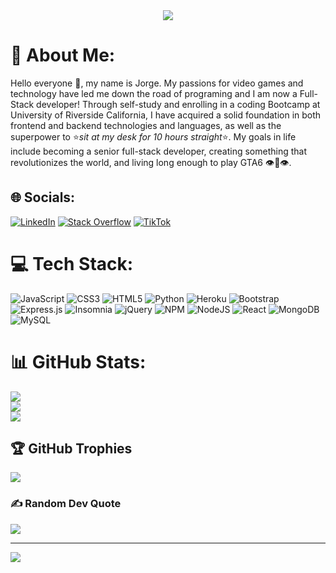 <div style="text-align:center"><img src="https://camo.githubusercontent.com/31a2f49c2960bd98e115c536f78f1781d631d2097cbbd73cb006be1aa526246b/68747470733a2f2f692e696d6775722e636f6d2f4136625747466c2e676966" /></div>

# 💫 About Me:
Hello everyone :wave:, my name is Jorge. My passions for video games and technology have led me down the road of programing and I am now a Full-Stack developer! Through self-study and enrolling in a coding Bootcamp at University of Riverside California, I have acquired a solid foundation in both frontend and backend technologies and languages, as well as the superpower to :star:*sit at my desk for 10 hours straight*:star:. My goals in life include becoming a senior full-stack developer,  creating something that revolutionizes the world, and living long enough to play GTA6 :eye::lips::eye:.  


## 🌐 Socials:
[![LinkedIn](https://img.shields.io/badge/LinkedIn-%230077B5.svg?logo=linkedin&logoColor=white)](https://linkedin.com/in/jorge-mares-173426239) [![Stack Overflow](https://img.shields.io/badge/-Stackoverflow-FE7A16?logo=stack-overflow&logoColor=white)](https://stackoverflow.com/users/19012016) [![TikTok](https://img.shields.io/badge/TikTok-%23000000.svg?logo=TikTok&logoColor=white)](https://tiktok.com/@dank_af_) 

# 💻 Tech Stack:
![JavaScript](https://img.shields.io/badge/javascript-%23323330.svg?style=flat&logo=javascript&logoColor=%23F7DF1E) ![CSS3](https://img.shields.io/badge/css3-%231572B6.svg?style=flat&logo=css3&logoColor=white) ![HTML5](https://img.shields.io/badge/html5-%23E34F26.svg?style=flat&logo=html5&logoColor=white) ![Python](https://img.shields.io/badge/python-3670A0?style=flat&logo=python&logoColor=ffdd54) ![Heroku](https://img.shields.io/badge/heroku-%23430098.svg?style=flat&logo=heroku&logoColor=white) ![Bootstrap](https://img.shields.io/badge/bootstrap-%23563D7C.svg?style=flat&logo=bootstrap&logoColor=white) ![Express.js](https://img.shields.io/badge/express.js-%23404d59.svg?style=flat&logo=express&logoColor=%2361DAFB) ![Insomnia](https://img.shields.io/badge/Insomnia-black?style=flat&logo=insomnia&logoColor=5849BE) ![jQuery](https://img.shields.io/badge/jquery-%230769AD.svg?style=flat&logo=jquery&logoColor=white) ![NPM](https://img.shields.io/badge/NPM-%23000000.svg?style=flat&logo=npm&logoColor=white) ![NodeJS](https://img.shields.io/badge/node.js-6DA55F?style=flat&logo=node.js&logoColor=white) ![React](https://img.shields.io/badge/react-%2320232a.svg?style=flat&logo=react&logoColor=%2361DAFB) ![MongoDB](https://img.shields.io/badge/MongoDB-%234ea94b.svg?style=flat&logo=mongodb&logoColor=white) ![MySQL](https://img.shields.io/badge/mysql-%2300f.svg?style=flat&logo=mysql&logoColor=white)
# 📊 GitHub Stats:
![](https://github-readme-stats.vercel.app/api?username=JMares14&theme=radical&hide_border=true&include_all_commits=true&count_private=true)<br/>
![](https://github-readme-streak-stats.herokuapp.com/?user=JMares14&theme=radical&hide_border=true)<br/>
![](https://github-readme-stats.vercel.app/api/top-langs/?username=JMares14&theme=radical&hide_border=true&include_all_commits=true&count_private=true&layout=compact)

## 🏆 GitHub Trophies
![](https://github-profile-trophy.vercel.app/?username=JMares14&theme=radical&no-frame=false&no-bg=false&margin-w=4)

### ✍️ Random Dev Quote
![](https://quotes-github-readme.vercel.app/api?type=horizontal&theme=radical)

---
[![](https://visitcount.itsvg.in/api?id=JMares14&icon=0&color=5)](https://visitcount.itsvg.in)
